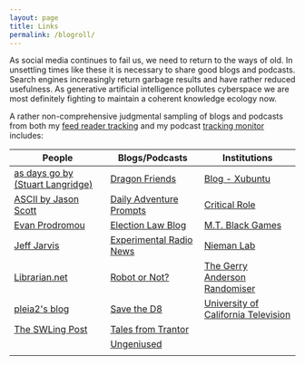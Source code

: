 ```yaml
---
layout: page
title: Links
permalink: /blogroll/
---
```


As social media continues to fail us, we need to return to the ways of old.  In unsettling times like these it is necessary to share good blogs and podcasts.  Search engines increasingly return garbage results and have rather reduced usefulness.  As generative artificial intelligence pollutes cyberspace we are most definitely fighting to maintain a coherent knowledge ecology now.

A rather non-comprehensive judgmental sampling of blogs and podcasts from both my [feed reader tracking](https://code.launchpad.net/~skellat/+git/FeedReadingFeeds) and my podcast [tracking monitor](https://code.launchpad.net/~skellat/+git/Podcasting) includes:

|People |Blogs/Podcasts |Institutions |
|--------|----------|--------------|
|[as days go by (Stuart Langridge)](https://www.kryogenix.org/days/)        |[Dragon Friends](https://thedragonfriends.com/)          |[Blog - Xubuntu](https://xubuntu.org/)              |
|[ASCII by Jason Scott](http://ascii.textfiles.com/)         |[Daily Adventure Prompts](https://dailyadventureprompts.tumblr.com/)          |[Critical Role](https://critrole.com/)              |
|[Evan Prodromou](https://evanp.me/)         |[Election Law Blog](https://electionlawblog.org/)          |[M.T. Black Games](https://www.mtblackgames.com/blog/)              |
|[Jeff Jarvis](https://buzzmachine.com/)        |[Experimental Radio News](https://www.experimentalradio.news/)          |[Nieman Lab](https://www.niemanlab.org/)               |
|[Librarian.net](https://www.librarian.net/)        |[Robot or Not?](https://www.theincomparable.com/robot/)          |[The Gerry Anderson Randomiser](https://gerry-anderson-randomiser.captivate.fm)              |
|[pleia2's blog](https://princessleia.com/journal)        |[Save the D8](https://www.savethed8pod.com)           |[University of California Television](http://www.uctv.tv)               |
|[The SWLing Post](https://swling.com/blog)        |[Tales from Trantor](https://talesfromtrantor.com)         |              |
|        |[Ungeniused](https://www.relay.fm/ungeniused)          |              |
|        |          |              |
